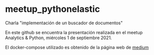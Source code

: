 # meetup_pythonelastic
Charla "implementación de un buscador de documentos"

En este github se encuentra la presentación realizada en el meetup Analytics & Python, miércoles 1 de septiembre 2021.


El docker-compose utilizado es obtenido de la página web de [medium](https://medium.com/@TimvanBaarsen/how-to-run-an-elasticsearch-7-x-single-node-cluster-for-local-development-using-docker-compose-2b7ab73d8b82) 


